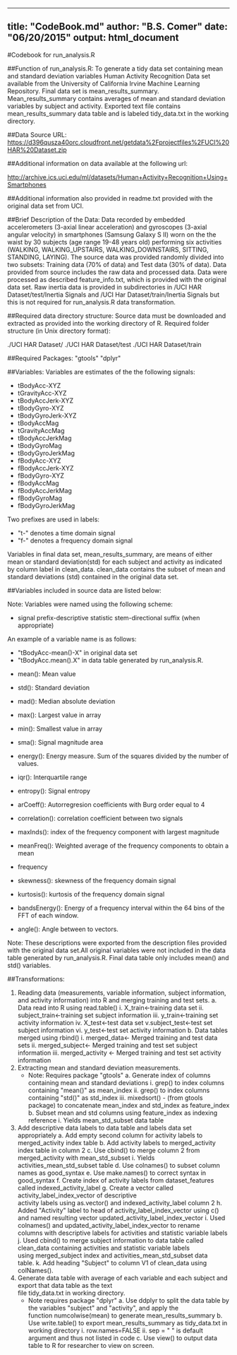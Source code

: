 
---
title: "CodeBook.md"
author: "B.S. Comer"
date: "06/20/2015"
output: html_document
---

#Codebook for run_analysis.R

##Function of run_analysis.R: 
To generate a tidy data set containing mean and standard deviation variables 
Human Activity Recognition Data set available from the University of California
Irvine Machine Learning Repository. Final data set is mean_results_summary. 
Mean_results_summary contains averages of mean and standard deviation variables by 
subject and activity.  Exported text file contains mean_results_summary data table and is
labeled tidy_data.txt in the working directory.


##Data Source URL: 
<https://d396qusza40orc.cloudfront.net/getdata%2Fprojectfiles%2FUCI%20HAR%20Dataset.zip> 

##Additional information on data available at the following url: 

<http://archive.ics.uci.edu/ml/datasets/Human+Activity+Recognition+Using+Smartphones> 

##Additional information also provided in readme.txt provided with the original data set from UCI.

##Brief Description of the Data:
Data recorded by embedded accelerometers (3-axial linear acceleration) and 
gyroscopes (3-axial angular velocity) in smartphones (Samsung Galaxy S II) worn 
on the the waist by 30 subjects (age range 19-48 years old) performing six 
activities (WALKING, WALKING_UPSTAIRS, WALKING_DOWNSTAIRS, SITTING, STANDING, 
LAYING).  The source data was provided randomly divided into two subsets: 
Training data (70% of data) and Test data (30% of data). Data provided from 
source includes the raw data and processed data. Data were processed as 
described feature_info.txt, which is provided with the original data set.  Raw 
inertia data is provided in subdirectories in 
/UCI HAR Dataset/test/Inertia Signals and /UCI Har Dataset/train/Inertia Signals
but this is not required for run_analysis.R data transformation.

##Required data directory structure:
Source data must be downloaded and extracted as provided into the working 
directory of R.  Required folder structure (in Unix directory format):

./UCI HAR Dataset/
./UCI HAR Dataset/test
./UCI HAR Dataset/train

##Required Packages:
"gtools"
"dplyr"


##Variables:
Variables are estimates of the the following signals:

- tBodyAcc-XYZ
- tGravityAcc-XYZ
- tBodyAccJerk-XYZ
- tBodyGyro-XYZ
- tBodyGyroJerk-XYZ
- tBodyAccMag
- tGravityAccMag
- tBodyAccJerkMag
- tBodyGyroMag
- tBodyGyroJerkMag
- fBodyAcc-XYZ
- fBodyAccJerk-XYZ
- fBodyGyro-XYZ
- fBodyAccMag
- fBodyAccJerkMag
- fBodyGyroMag
- fBodyGyroJerkMag

Two prefixes are used in labels: 

- "t-" denotes a time domain signal
- "f-" denotes a frequency domain signal

Variables in final data set, mean_results_summary, are means of either mean or standard deviation(std) for each subject and activity as indicated by column label in clean_data.  clean_data contains the subset of mean and standard deviations (std) contained in the original data set.


##Variables included in source data are listed below:

Note: Variables were named using the following scheme: 

* signal prefix-descriptive statistic stem-directional suffix (when appropriate)

An example of a variable name is as follows: 

* "tBodyAcc-mean()-X" in original data set 
* "tBodyAcc.mean().X" in data table generated by run_analysis.R.

- mean(): Mean value
- std(): Standard deviation
- mad(): Median absolute deviation 
- max(): Largest value in array
- min(): Smallest value in array
- sma(): Signal magnitude area
- energy(): Energy measure. Sum of the squares divided by the number of values. 
- iqr(): Interquartile range 
- entropy(): Signal entropy
- arCoeff(): Autorregresion coefficients with Burg order equal to 4
- correlation(): correlation coefficient between two signals
- maxInds(): index of the frequency component with largest magnitude
- meanFreq(): Weighted average of the frequency components to obtain a mean 
- frequency

- skewness(): skewness of the frequency domain signal 
- kurtosis(): kurtosis of the frequency domain signal 
- bandsEnergy(): Energy of a frequency interval within the 64 bins of the FFT of each window.
- angle(): Angle between to vectors.

Note: These descriptions were exported from the description files provided
with the original data set.All original variables were not included in the data 
table generated by run_analysis.R.  Final data table only includes mean() and 
std() variables.

##Transformations:

1. Reading data (measurements, variable information, subject information, and 
activity information) into R and merging training and test sets.
    a. Data read into R using read.table()
        i. X_train<-training data set
        ii. subject_train<-training set subject information
        iii. y_train<-training set activity information
        iv. X_test<-test data set
        v.subject_test<-test set subject information
        vi. y_test<-test set activity information
    b. Data tables merged using rbind()
        i. merged_data<- Merged training and test data sets
        ii. merged_subject<- Merged training and test set subject information
        iii. merged_activity <- Merged training and test set activity information
2. Extracting mean and standard deviation measurements. 
   * Note: Requires package "gtools"
    a. Generate index of columns containing mean and standard deviations
        i. grep() to index columns containing "mean()" as mean_index
        ii. grep() to index columns containing "std()" as std_index
        iii. mixedsort() - (from gtools package) to concatenate mean_index
			and std_index as feature_index
    b. Subset mean and std columns using feature_index as indexing reference
      i. Yields mean_std_subset data table
3. Add descriptive data labels to data table and labels data set appropriately
    a. Add empty second column for activity labels to merged_activity index 
        table
    b. Add activity labels to merged_activity index table in column 2
    c. Use cbind() to merge column 2 from merged_activity with mean_std_subset
      i. Yields activities_mean_std_subset table
    d. Use colnames() to subset column names as good_syntax
    e. Use make.names() to correct syntax in good_syntax
    f. Create index of activity labels from dataset_features called 
                indexed_activity_label
    g. Create a vector called activity_label_index_vector of descriptive 	
                activity labels using as.vector() and indexed_activity_label 
                column 2 
    h. Added "Activity" label to head of activity_label_index_vector using 
                c() and named resulting vector updated_activity_label_index_vector
    i. Used colnames() and updated_activity_label_index_vector to rename 		
                columns with descriptive labels for activities and statistic 
                variable labels
    j. Used cbind() to merge subject information to data table called 		
                clean_data containing activities and statistic variable labels 			
                using merged_subject index and activities_mean_std_subset data 		
                table.
    k. Add heading "Subject" to column V1 of clean_data using colNames().
4. Generate data table with average of each variable and each subject and export that data table as the text               
        file tidy_data.txt in working directory. 
   * Note requires package "dplyr"
    a. Use ddplyr to split the data table by the variables "subject" and "activity", and apply the         
                function numcolwise(mean) to generate mean_results_summary
    b. Use write.table() to export mean_results_summary as tidy_data.txt in working directory
        i. row.names=FALSE
        ii. sep = " " is default argument and thus not listed in code
    c. Use view() to output data table to R for researcher to view on screen.
	
	










